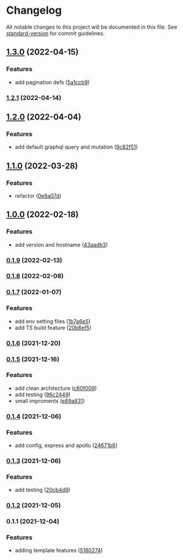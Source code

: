# Changelog

All notable changes to this project will be documented in this file. See [standard-version](https://github.com/conventional-changelog/standard-version) for commit guidelines.

## [1.3.0](https://github.com/powerkernel/node-ts-inversify-template/compare/v1.2.1...v1.3.0) (2022-04-15)


### Features

* add pagination defs ([5a1ccb9](https://github.com/powerkernel/node-ts-inversify-template/commit/5a1ccb99bb07ae1900d9e6a2d43458ea5fff9189))

### [1.2.1](https://github.com/powerkernel/node-ts-inversify-template/compare/v1.2.0...v1.2.1) (2022-04-14)

## [1.2.0](https://github.com/powerkernel/node-ts-inversify-template/compare/v1.1.0...v1.2.0) (2022-04-04)


### Features

* add default graphql query and mutation ([9c82f51](https://github.com/powerkernel/node-ts-inversify-template/commit/9c82f5133c594ac19359b70bf643fbf8bc2cedac))

## [1.1.0](https://github.com/powerkernel/node-ts-inversify-template/compare/v1.0.0...v1.1.0) (2022-03-28)


### Features

* refactor ([0e8a07d](https://github.com/powerkernel/node-ts-inversify-template/commit/0e8a07de9ed650d28fb636c1d365c479ba962ca3))

## [1.0.0](https://github.com/powerkernel/node-ts-inversify-template/compare/v0.1.9...v1.0.0) (2022-02-18)


### Features

* add version and hostname ([43aadb3](https://github.com/powerkernel/node-ts-inversify-template/commit/43aadb3820a14f36e2a55bb7cc1b1b74d7acd916))

### [0.1.9](https://github.com/powerkernel/node-ts-inversify-template/compare/v0.1.8...v0.1.9) (2022-02-13)

### [0.1.8](https://github.com/powerkernel/node-ts-inversify-template/compare/v0.1.7...v0.1.8) (2022-02-08)

### [0.1.7](https://github.com/powerkernel/node-ts-inversify-template/compare/v0.1.6...v0.1.7) (2022-01-07)


### Features

* add env setting files ([1b7a6e5](https://github.com/powerkernel/node-ts-inversify-template/commit/1b7a6e5aefcd69f39120e84029eb22c6c092b199))
* add TS build feature ([20b8ef5](https://github.com/powerkernel/node-ts-inversify-template/commit/20b8ef545c2d96f860700297088fa42fea189b23))

### [0.1.6](https://github.com/powerkernel/node-ts-inversify-template/compare/v0.1.5...v0.1.6) (2021-12-20)

### [0.1.5](https://github.com/powerkernel/node-ts-inversify-template/compare/v0.1.4...v0.1.5) (2021-12-16)


### Features

* add clean architecture ([c60f009](https://github.com/powerkernel/node-ts-inversify-template/commit/c60f009cf9e507126ca491a4b6d2ca7af1424128))
* add testing ([96c2449](https://github.com/powerkernel/node-ts-inversify-template/commit/96c2449bd32126c8dcbf0ae33848fe627ba73bbe))
* small improments ([e89a831](https://github.com/powerkernel/node-ts-inversify-template/commit/e89a831dd713d1fd7d71835da990bc8257c09970))

### [0.1.4](https://github.com/powerkernel/node-ts-inversify-template/compare/v0.1.3...v0.1.4) (2021-12-06)


### Features

* add config, express and apollo ([24671b6](https://github.com/powerkernel/node-ts-inversify-template/commit/24671b6d55320fdbd7f91cb15c69488d8e332282))

### [0.1.3](https://github.com/powerkernel/node-ts-inversify-template/compare/v0.1.2...v0.1.3) (2021-12-06)


### Features

* add testing ([20cb4d9](https://github.com/powerkernel/node-ts-inversify-template/commit/20cb4d908a17c5b8dba3b96e868ac83763c14847))

### [0.1.2](https://github.com/powerkernel/node-ts-inversify-template/compare/v0.1.1...v0.1.2) (2021-12-05)

### 0.1.1 (2021-12-04)


### Features

* adding template features ([5180274](https://github.com/powerkernel/node-ts-inversify-template/commit/518027497b819b62d7d6962d9eea402aa61d020e))
